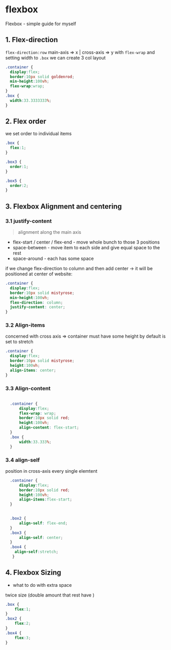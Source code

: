 # flexbox
Flexbox - simple guide for myself

## 1. Flex-direction 
```flex-direction:row``` main-axis => x  | cross-axis => y
with ```flex-wrap``` and setting width to `.box` we can create 3 col layout 

```css
.container {
  display:flex;
  border:10px solid goldenrod;
  min-height:100vh;
  flex-wrap:wrap;
}
.box {
  width:33.3333333%;
}
```

## 2. Flex order
we set order to individual items

```css
.box {
  flex:1;
}

.box3 {
  order:1;
}

.box5 {
  order:2;
}
```
## 3. Flexbox Alignment and centering
### 3.1 justify-content

> alignment along the main axis 

- flex-start / center / flex-end - move whole bunch to those 3 positions
- space-between - move item to each side and give equal space to the rest 
- space-around - each has some space

if we change flex-direction to column and then add center -> it will be positioned at center of website:
```css
.container {
  display:flex;
  border:10px solid mistyrose;
  min-height:100vh;
  flex-direction: column;
  justify-content: center;
}
```
### 3.2 Align-items
 concerned with cross axis 
=> container must have some height 
by default is set to stretch

```css
.container {
  display:flex;
  border:10px solid mistyrose;
  height:100vh;
  align-items: center;
}
```

### 3.3 Align-content
```css
  
  .container {
      display:flex;
      flex-wrap: wrap;
      border:10px solid red;
      height:100vh;
      align-content: flex-start;
  }
  .box {
      width:33.333%;
  }
```

### 3.4 align-self
position in cross-axis every single elemtent
```css
  .container {
      display:flex;
      border:10px solid red;
      height:100vh;
      align-items:flex-start;
  }

  
  .box2 {
      align-self: flex-end;
  }
  .box3 {
      align-self: center;
  }
  .box4 {
    align-self:stretch;
   }
  ```
## 4. Flexbox Sizing 

- what to do with extra space 

 twice size (double amount that rest have )

```css
.box {
    flex:1;
}
.box2 {
    flex:2;
}
.box4 {
    flex:3;
}
```
